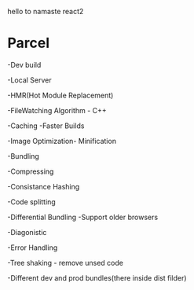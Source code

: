 hello to namaste react2

# Parcel

-Dev build

-Local Server

-HMR(Hot Module Replacement)

-FileWatching Algorithm - C++

-Caching -Faster Builds

-Image Optimization- Minification

-Bundling

-Compressing

-Consistance Hashing

-Code splitting

-Differential Bundling -Support older browsers

-Diagonistic

-Error Handling

-Tree shaking - remove unsed code

-Different dev and prod bundles(there inside dist filder)
